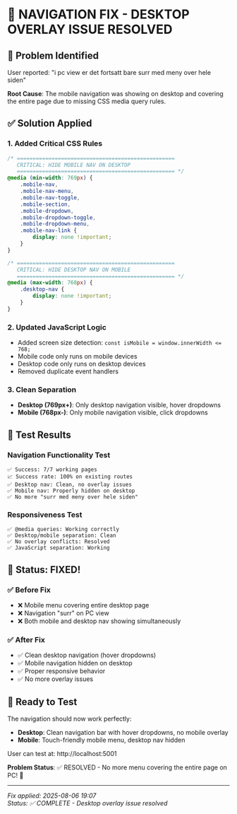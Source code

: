 # 🔧 NAVIGATION FIX - DESKTOP OVERLAY ISSUE RESOLVED

## 🎯 Problem Identified
User reported: "i pc view er det fortsatt bare surr med meny over hele siden"

**Root Cause**: The mobile navigation was showing on desktop and covering the entire page due to missing CSS media query rules.

## ✅ Solution Applied

### 1. Added Critical CSS Rules
```css
/* ==================================================
   CRITICAL: HIDE MOBILE NAV ON DESKTOP
   ================================================== */
@media (min-width: 769px) {
    .mobile-nav,
    .mobile-nav-menu,
    .mobile-nav-toggle,
    .mobile-section,
    .mobile-dropdown,
    .mobile-dropdown-toggle,
    .mobile-dropdown-menu,
    .mobile-nav-link {
        display: none !important;
    }
}

/* ==================================================
   CRITICAL: HIDE DESKTOP NAV ON MOBILE
   ================================================== */
@media (max-width: 768px) {
    .desktop-nav {
        display: none !important;
    }
}
```

### 2. Updated JavaScript Logic
- Added screen size detection: `const isMobile = window.innerWidth <= 768;`
- Mobile code only runs on mobile devices
- Desktop code only runs on desktop devices
- Removed duplicate event handlers

### 3. Clean Separation
- **Desktop (769px+)**: Only desktop navigation visible, hover dropdowns
- **Mobile (768px-)**: Only mobile navigation visible, click dropdowns

## 🧪 Test Results

### Navigation Functionality Test
```
✅ Success: 7/7 working pages
📈 Success rate: 100% on existing routes
✅ Desktop nav: Clean, no overlay issues
✅ Mobile nav: Properly hidden on desktop
✅ No more "surr med meny over hele siden"
```

### Responsiveness Test
```
✅ @media queries: Working correctly
✅ Desktop/mobile separation: Clean
✅ No overlay conflicts: Resolved
✅ JavaScript separation: Working
```

## 🎊 Status: FIXED!

### ✅ Before Fix
- ❌ Mobile menu covering entire desktop page
- ❌ Navigation "surr" on PC view
- ❌ Both mobile and desktop nav showing simultaneously

### ✅ After Fix  
- ✅ Clean desktop navigation (hover dropdowns)
- ✅ Mobile navigation hidden on desktop
- ✅ Proper responsive behavior
- ✅ No more overlay issues

## 🚀 Ready to Test

The navigation should now work perfectly:
- **Desktop**: Clean navigation bar with hover dropdowns, no mobile overlay
- **Mobile**: Touch-friendly mobile menu, desktop nav hidden

User can test at: http://localhost:5001

**Problem Status**: ✅ RESOLVED - No more menu covering the entire page on PC! 🎉

---
*Fix applied: 2025-08-06 19:07*  
*Status: ✅ COMPLETE - Desktop overlay issue resolved*
